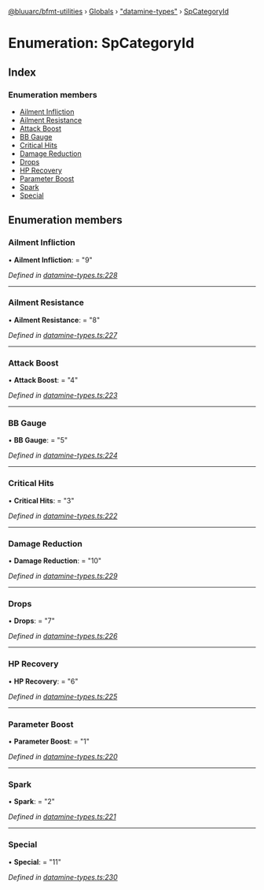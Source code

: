 [@bluuarc/bfmt-utilities](../README.md) › [Globals](../globals.md) › ["datamine-types"](../modules/_datamine_types_.md) › [SpCategoryId](_datamine_types_.spcategoryid.md)

# Enumeration: SpCategoryId

## Index

### Enumeration members

* [Ailment Infliction](_datamine_types_.spcategoryid.md#ailment-infliction)
* [Ailment Resistance](_datamine_types_.spcategoryid.md#ailment-resistance)
* [Attack Boost](_datamine_types_.spcategoryid.md#attack-boost)
* [BB Gauge](_datamine_types_.spcategoryid.md#bb-gauge)
* [Critical Hits](_datamine_types_.spcategoryid.md#critical-hits)
* [Damage Reduction](_datamine_types_.spcategoryid.md#damage-reduction)
* [Drops](_datamine_types_.spcategoryid.md#drops)
* [HP Recovery](_datamine_types_.spcategoryid.md#hp-recovery)
* [Parameter Boost](_datamine_types_.spcategoryid.md#parameter-boost)
* [Spark](_datamine_types_.spcategoryid.md#spark)
* [Special](_datamine_types_.spcategoryid.md#special)

## Enumeration members

###  Ailment Infliction

• **Ailment Infliction**: = "9"

*Defined in [datamine-types.ts:228](https://github.com/BluuArc/bfmt-utilities/blob/71cd4d1/src/datamine-types.ts#L228)*

___

###  Ailment Resistance

• **Ailment Resistance**: = "8"

*Defined in [datamine-types.ts:227](https://github.com/BluuArc/bfmt-utilities/blob/71cd4d1/src/datamine-types.ts#L227)*

___

###  Attack Boost

• **Attack Boost**: = "4"

*Defined in [datamine-types.ts:223](https://github.com/BluuArc/bfmt-utilities/blob/71cd4d1/src/datamine-types.ts#L223)*

___

###  BB Gauge

• **BB Gauge**: = "5"

*Defined in [datamine-types.ts:224](https://github.com/BluuArc/bfmt-utilities/blob/71cd4d1/src/datamine-types.ts#L224)*

___

###  Critical Hits

• **Critical Hits**: = "3"

*Defined in [datamine-types.ts:222](https://github.com/BluuArc/bfmt-utilities/blob/71cd4d1/src/datamine-types.ts#L222)*

___

###  Damage Reduction

• **Damage Reduction**: = "10"

*Defined in [datamine-types.ts:229](https://github.com/BluuArc/bfmt-utilities/blob/71cd4d1/src/datamine-types.ts#L229)*

___

###  Drops

• **Drops**: = "7"

*Defined in [datamine-types.ts:226](https://github.com/BluuArc/bfmt-utilities/blob/71cd4d1/src/datamine-types.ts#L226)*

___

###  HP Recovery

• **HP Recovery**: = "6"

*Defined in [datamine-types.ts:225](https://github.com/BluuArc/bfmt-utilities/blob/71cd4d1/src/datamine-types.ts#L225)*

___

###  Parameter Boost

• **Parameter Boost**: = "1"

*Defined in [datamine-types.ts:220](https://github.com/BluuArc/bfmt-utilities/blob/71cd4d1/src/datamine-types.ts#L220)*

___

###  Spark

• **Spark**: = "2"

*Defined in [datamine-types.ts:221](https://github.com/BluuArc/bfmt-utilities/blob/71cd4d1/src/datamine-types.ts#L221)*

___

###  Special

• **Special**: = "11"

*Defined in [datamine-types.ts:230](https://github.com/BluuArc/bfmt-utilities/blob/71cd4d1/src/datamine-types.ts#L230)*
